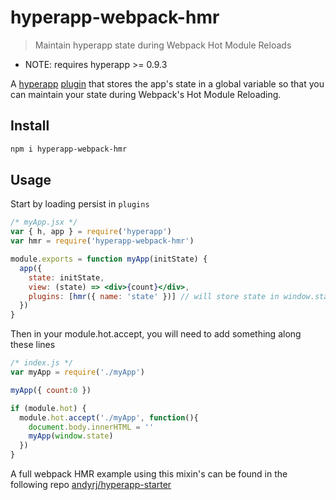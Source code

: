 
# hyperapp-webpack-hmr

> Maintain hyperapp state during Webpack Hot Module Reloads

* NOTE: requires hyperapp >= 0.9.3

A [hyperapp](https://github.com/hyperapp/hyperapp) [plugin](https://github.com/hyperapp/hyperapp/blob/master/docs/core.md#plugins) that stores the app's state in a global variable so that you can maintain your state during Webpack's Hot Module Reloading.

## Install

```sh
npm i hyperapp-webpack-hmr
```

## Usage

Start by loading persist in `plugins`

```jsx
/* myApp.jsx */
var { h, app } = require('hyperapp')
var hmr = require('hyperapp-webpack-hmr')

module.exports = function myApp(initState) {
  app({
    state: initState,
    view: (state) => <div>{count}</div>,
    plugins: [hmr({ name: 'state' })] // will store state in window.state by default via hmr()
  })
}
```

Then in your module.hot.accept, you will need to add something along these lines
```js
/* index.js */
var myApp = require('./myApp')

myApp({ count:0 })

if (module.hot) {
  module.hot.accept('./myApp', function(){
    document.body.innerHTML = ''
    myApp(window.state)
  })
}

``` 

A full webpack HMR example using this mixin's can be found in the following repo [andyrj/hyperapp-starter](https://github.com/andyrj/hyperapp-starter) 
